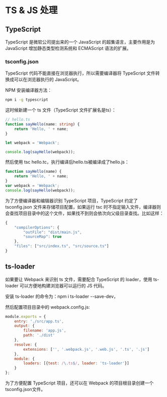 # TS & JS 处理

## TypeScript

TypeScript 是微软公司提出来的一个 JavaScript 的超集语言，主要作用是为 JavaScript 增加静态类型检测系统和 ECMAScript 语法的扩展。

### tsconfig.json

TypeScript 代码不能直接在浏览器执行，所以需要编译器将 TypeScript 文件转换成可以在浏览器执行的 JavaScript。

NPM 安装编译器方法：

```bash
npm i -g typescript
```

这时候新建一个 ts 文件（TypeScript 文件扩展名是ts）：

```ts
// hello.ts
function sayHello(name: string) {
    return 'Hello, ' + name;
}

let webpack = 'Webpack';

console.log(sayHello(webpack));
```

然后使用 tsc hello.tc，执行编译后hello.ts被编译成了hello.js：

```ts
function sayHello(name) {
    return 'Hello, ' + name;
}
var webpack = 'Webpack';
console.log(sayHello(webpack));
```

为了方便编译器和编辑器识别 TypeScript 项目，TypeScript 约定了 tsconfig.json 文件来存储项目配置，如果运行 tsc 时不指定输入文件，编译器则会查找项目目录中的这个文件，如果找不到则会依次向父级目录查找。比如这样：

```js
{
    "compilerOptions": {
        "outFile": "dist/main.js",
        "sourceMap": true
    },
    "files": ["src/index.ts", "src/source.ts"]
}
```

## ts-loader

如果要让 Webpack 来识别 ts 文件，需要配合 TypeScript 的 loader，使用 ts-loader 可以方便地构建浏览器可以运行的 JS 代码。

安装 ts-loader 的命令为：npm i ts-loader --save-dev，

然后配置项目目录中的 webpack.config.js:

```js
module.exports = {
    entry: './src/app.ts',
    output: {
        filename: 'app.js',
        path: './dist'
    },
    resolve: {
        extensions: ['', '.webpack.js', '.web.js', '.ts', '.js']
    },
    module: {
        loaders: [{test: /\.ts$/, loader: 'ts-loader'}]
    }
};
```

为了方便配置 TypeScript 项目，还可以在 Webpack 的项目根目录创建一个tsconfig.json文件。



